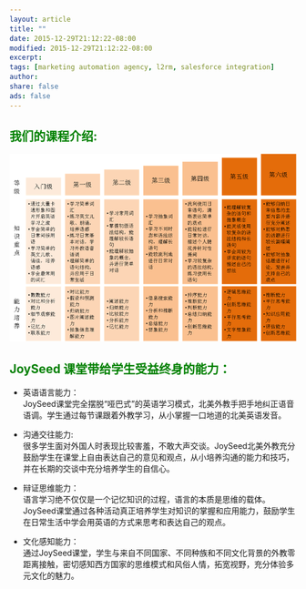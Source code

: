 ```yaml
---
layout: article
title: ""
date: 2015-12-29T21:12:22-08:00
modified: 2015-12-29T21:12:22-08:00
excerpt:
tags: [marketing automation agency, l2rm, salesforce integration]
author:
share: false
ads: false
---
```

## <font color="green">我们的课程介绍:</font>
<div align="center">
<img src="../images/class.png"  alt="class struct"/>
</div>


## <font color="green">JoySeed 课堂带给学生受益终身的能力：</font>    <br/>
* 英语语言能力：   <br/>
  JoySeed课堂完全摆脱“哑巴式”的英语学习模式，北美外教手把手地纠正语音语调。学生通过每节课跟着外教学习，从小掌握一口地道的北美英语发音。

* 沟通交往能力:    <br/>
  很多学生面对外国人时表现比较害羞，不敢大声交谈。JoySeed北美外教充分鼓励学生在课堂上自由表达自己的意见和观点，从小培养沟通的能力和技巧，并在长期的交谈中充分培养学生的自信心。

* 辩证思维能力：  <br/>
  语言学习绝不仅仅是一个记忆知识的过程，语言的本质是思维的载体。JoySeed课堂通过各种活动真正培养学生对知识的掌握和应用能力，鼓励学生在日常生活中学会用英语的方式来思考和表达自己的观点。

* 文化感知能力：  <br/>
  通过JoySeed课堂，学生与来自不同国家、不同种族和不同文化背景的外教零距离接触，密切感知西方国家的思维模式和风俗人情，拓宽视野，充分体验多元文化的魅力。

